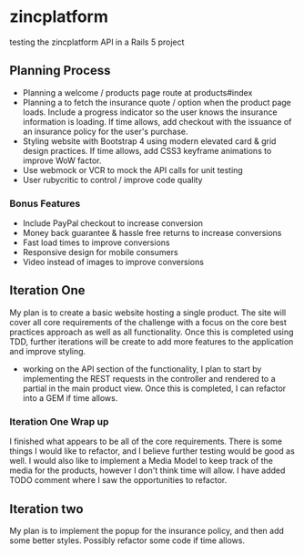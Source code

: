 # zincplatform
testing the zincplatform API in a Rails 5 project

## Planning Process

* Planning a welcome / products page route at products#index
* Planning a to fetch the insurance quote / option when the product page loads. Include a progress indicator so the user knows the insurance information is loading. If time allows, add checkout with the issuance of an insurance policy for the user's purchase.
* Styling website with Bootstrap 4 using modern elevated card & grid design practices. If time allows, add CSS3 keyframe animations to improve WoW factor.
* Use webmock or VCR to mock the API calls for unit testing
* User rubycritic to control / improve code quality

### Bonus Features
* Include PayPal checkout to increase conversion
* Money back guarantee & hassle free returns to increase conversions
* Fast load times to improve conversions
* Responsive design for mobile consumers
* Video instead of images to improve conversions

## Iteration One
My plan is to create a basic website hosting a single product. The site will cover all core requirements of the challenge with a focus on the core best practices approach as well as all functionality. Once this is completed using TDD, further iterations will be create to add more features to the application and improve styling.

* working on the API section of the functionality, I plan to start by implementing the REST requests in the controller and rendered to a partial in the main product view. Once this is completed, I can refactor into a GEM if time allows.

### Iteration One Wrap up
I finished what appears to be all of the core requirements. There is some things I would like to refactor, and I believe further testing would be good as well. I would also like to implement a Media Model to keep track of the media for the products, however I don't think time will allow. I have added TODO comment where I saw the opportunities to refactor.

## Iteration two
My plan is to implement the popup for the insurance policy, and then add some better styles. Possibly refactor some code if time allows.
